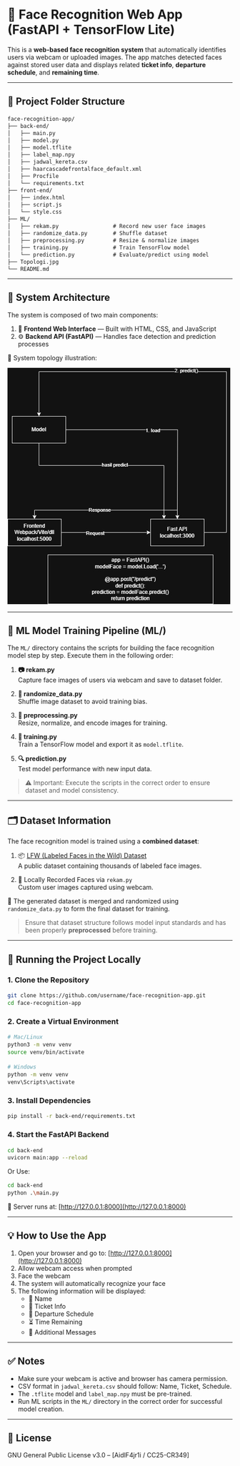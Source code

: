 # 🎯 Face Recognition Web App (FastAPI + TensorFlow Lite)

This is a **web-based face recognition system** that automatically identifies users via webcam or uploaded images. The app matches detected faces against stored user data and displays related **ticket info**, **departure schedule**, and **remaining time**.

---

## 📁 Project Folder Structure

```
face-recognition-app/
├── back-end/
│   ├── main.py
│   ├── model.py
│   ├── model.tflite
│   ├── label_map.npy
│   ├── jadwal_kereta.csv
│   ├── haarcascadefrontalface_default.xml
│   ├── Procfile
│   └── requirements.txt
├── front-end/
│   ├── index.html
│   ├── script.js
│   └── style.css
├── ML/
│   ├── rekam.py                 # Record new user face images
│   ├── randomize_data.py        # Shuffle dataset
│   ├── preprocessing.py         # Resize & normalize images
│   ├── training.py              # Train TensorFlow model
│   └── prediction.py            # Evaluate/predict using model
├── Topologi.jpg
└── README.md
```

---

## 🧭 System Architecture

The system is composed of two main components:

1. 🎨 **Frontend Web Interface** — Built with HTML, CSS, and JavaScript  
2. ⚙️ **Backend API (FastAPI)** — Handles face detection and prediction processes

📌 System topology illustration:

![System Topology](Topologi.jpg)

---

## 🧠 ML Model Training Pipeline (ML/)

The `ML/` directory contains the scripts for building the face recognition model step by step. Execute them in the following order:

1. **📷 rekam.py**  
   Capture face images of users via webcam and save to dataset folder.

2. **🔀 randomize_data.py**  
   Shuffle image dataset to avoid training bias.

3. **🧹 preprocessing.py**  
   Resize, normalize, and encode images for training.

4. **🧠 training.py**  
   Train a TensorFlow model and export it as `model.tflite`.

5. **🔍 prediction.py**  
   Test model performance with new input data.

> ⚠️ Important: Execute the scripts in the correct order to ensure dataset and model consistency.

---

## 🗂️ Dataset Information

The face recognition model is trained using a **combined dataset**:

1. 📦 [LFW (Labeled Faces in the Wild) Dataset](https://www.kaggle.com/datasets/jessicali9530/lfw-dataset)  
   A public dataset containing thousands of labeled face images.

2. 📸 Locally Recorded Faces via `rekam.py`  
   Custom user images captured using webcam.

🔁 The generated dataset is merged and randomized using `randomize_data.py` to form the final dataset for training.

> Ensure that dataset structure follows model input standards and has been properly **preprocessed** before training.

---

## 🚀 Running the Project Locally

### 1. Clone the Repository

```bash
git clone https://github.com/username/face-recognition-app.git
cd face-recognition-app
```

### 2. Create a Virtual Environment

```bash
# Mac/Linux
python3 -m venv venv
source venv/bin/activate

# Windows
python -m venv venv
venv\Scripts\activate
```

### 3. Install Dependencies

```bash
pip install -r back-end/requirements.txt
```

### 4. Start the FastAPI Backend

```bash
cd back-end
uvicorn main:app --reload
```
Or Use:
```bash
cd back-end
python .\main.py
```
📡 Server runs at: [http://127.0.0.1:8000](http://127.0.0.1:8000)

---

## 💡 How to Use the App

1. Open your browser and go to: [http://127.0.0.1:8000](http://127.0.0.1:8000)  
2. Allow webcam access when prompted  
3. Face the webcam  
4. The system will automatically recognize your face  
5. The following information will be displayed:
   - 🧑 Name
   - 🎫 Ticket Info
   - 🚆 Departure Schedule
   - ⏳ Time Remaining
   - 📢 Additional Messages

---

## ✅ Notes

- Make sure your webcam is active and browser has camera permission.
- CSV format in `jadwal_kereta.csv` should follow: Name, Ticket, Schedule.
- The `.tflite` model and `label_map.npy` must be pre-trained.
- Run ML scripts in the `ML/` directory in the correct order for successful model creation.

---

## 📌 License

GNU General Public License v3.0 – [AidlF4jr1i / CC25-CR349]
